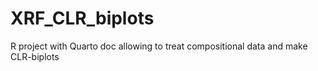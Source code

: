 # XRF_CLR_biplots
R project with Quarto doc allowing to treat compositional data and make CLR-biplots
